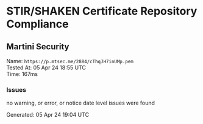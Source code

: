 # STIR/SHAKEN Certificate Repository Compliance

## Martini Security

Name: `https://p.mtsec.me/2884/cThqJH7inUMp.pem`\
Tested At: 05 Apr 24 18:55 UTC\
Time: 167ms

### Issues

no warning, or error, or notice date level issues were found

Generated: 05 Apr 24 19:04 UTC
